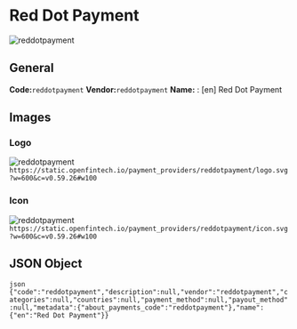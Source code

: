 # Red Dot Payment 
![reddotpayment](https://static.openfintech.io/payment_providers/reddotpayment/logo.svg?w=600&c=v0.59.26#w100) 
## General 
**Code:**`reddotpayment` 
**Vendor:**`reddotpayment` 
**Name:** 
:	[en] Red Dot Payment 
## Images 
### Logo 
![reddotpayment](https://static.openfintech.io/payment_providers/reddotpayment/logo.svg?w=600&c=v0.59.26#w100) 
``` https://static.openfintech.io/payment_providers/reddotpayment/logo.svg?w=600&c=v0.59.26#w100 ``` 
### Icon 
![reddotpayment](https://static.openfintech.io/payment_providers/reddotpayment/icon.svg?w=600&c=v0.59.26#w100) 
``` https://static.openfintech.io/payment_providers/reddotpayment/icon.svg?w=600&c=v0.59.26#w100 ``` 
## JSON Object 
```json {"code":"reddotpayment","description":null,"vendor":"reddotpayment","categories":null,"countries":null,"payment_method":null,"payout_method":null,"metadata":{"about_payments_code":"reddotpayment"},"name":{"en":"Red Dot Payment"}} ``` 
